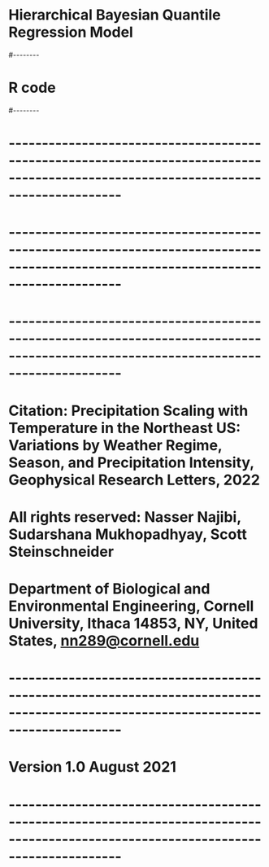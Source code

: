 # Hierarchical Bayesian Quantile Regression Model
#--------
# R code
#--------


# ----------------------------------------------------------------------------------------------------------------------------------- #
# ----------------------------------------------------------------------------------------------------------------------------------- #
# ----------------------------------------------------------------------------------------------------------------------------------- #

# Citation: Precipitation Scaling with Temperature in the Northeast US: Variations by Weather Regime, Season, and Precipitation Intensity, Geophysical Research Letters, 2022

# All rights reserved: Nasser Najibi, Sudarshana Mukhopadhyay, Scott Steinschneider

# Department of Biological and Environmental Engineering, Cornell University, Ithaca 14853, NY, United States, nn289@cornell.edu

# -----------------------------------------------------------------------------------------------------------------------------------
# Version 1.0 August 2021
# ----------------------------------------------------------------------------------------------------------------------------------- #
